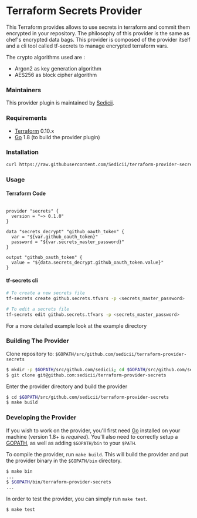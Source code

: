 # Terraform Secrets Provider

This Terraform provides allows to use secrets in terraform and commit them encrypted in your repository.
The philosophy of this provider is the same as chef's encrypted data bags.
This provider is composed of the provider itself and a cli tool called tf-secrets to manage encrypted terraform vars.

The crypto algorithms used are :
 * Argon2 as key generation algorithm
 * AES256 as block cipher algorithm 

### Maintainers

This provider plugin is maintained by [Sedicii](https://sedicii.com/).

### Requirements

-	[Terraform](https://www.terraform.io/downloads.html) 0.10.x
-	[Go](https://golang.org/doc/install) 1.8 (to build the provider plugin)

### Installation

```bash
curl https://raw.githubusercontent.com/Sedicii/terraform-provider-secrets/master/scripts/install-secrets-tf-pluging.sh | bash
```

### Usage

#### Terraform Code
```

provider "secrets" {
  version = "~> 0.1.0"
}

data "secrets_decrypt" "github_oauth_token" {
  var = "${var.github_oauth_token}"
  password = "${var.secrets_master_password}"
}

output "github_oauth_token" {
  value = "${data.secrets_decrypt.github_oauth_token.value}"
}
```

#### tf-secrets cli
```bash
# To create a new secrets file
tf-secrets create github.secrets.tfvars -p <secrets_master_password>

# To edit a secrets file
tf-secrets edit github.secrets.tfvars -p <secrets_master_password>
```

For a more detailed example look at the example directory

### Building The Provider

Clone repository to: `$GOPATH/src/github.com/sedicii/terraform-provider-secrets`

```sh
$ mkdir -p $GOPATH/src/github.com/sedicii; cd $GOPATH/src/github.com/sedicii
$ git clone git@github.com:sedicii/terraform-provider-secrets
```

Enter the provider directory and build the provider

```sh
$ cd $GOPATH/src/github.com/sedicii/terraform-provider-secrets
$ make build
```

### Developing the Provider

If you wish to work on the provider, you'll first need [Go](http://www.golang.org) installed on your machine (version 1.8+ is *required*). You'll also need to correctly setup a [GOPATH](http://golang.org/doc/code.html#GOPATH), as well as adding `$GOPATH/bin` to your `$PATH`.

To compile the provider, run `make build`. This will build the provider and put the provider binary in the `$GOPATH/bin` directory.

```sh
$ make bin
...
$ $GOPATH/bin/terraform-provider-secrets
...
```

In order to test the provider, you can simply run `make test`.

```sh
$ make test
```
